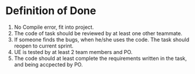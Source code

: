 # Definition of Done

1. No Compile error, fit into project.
1. The code of task should be reviewed by at least one other teammate.
1. If someone finds the bugs, when he/she uses the code. The task should reopen to current sprint.
1. UE is tested by at least 2 team members and PO.
1. The code should at least complete the requirements written in the task, and being accpected by PO.

